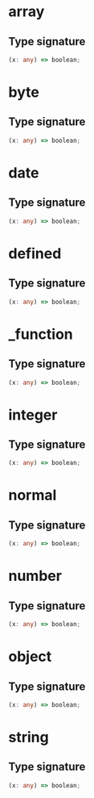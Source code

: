 # array

## Type signature

```typescript
(x: any) => boolean;
```

# byte

## Type signature

```typescript
(x: any) => boolean;
```

# date

## Type signature

```typescript
(x: any) => boolean;
```

# defined

## Type signature

```typescript
(x: any) => boolean;
```

# \_function

## Type signature

```typescript
(x: any) => boolean;
```

# integer

## Type signature

```typescript
(x: any) => boolean;
```

# normal

## Type signature

```typescript
(x: any) => boolean;
```

# number

## Type signature

```typescript
(x: any) => boolean;
```

# object

## Type signature

```typescript
(x: any) => boolean;
```

# string

## Type signature

```typescript
(x: any) => boolean;
```
